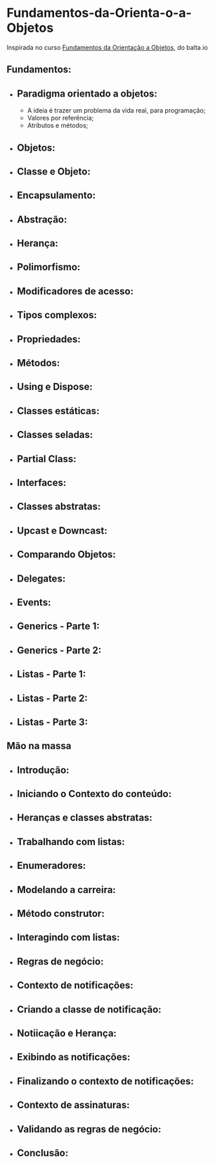 # Fundamentos-da-Orienta-o-a-Objetos
Inspirada no curso [ Fundamentos da Orientação a Objetos](https://balta.io/player/assistir/08317b43-0ff7-41e1-9d9e-736e5980f0d2), do balta.io
## Fundamentos:
- ## Paradigma orientado a objetos:
  - A ideia é trazer um problema da vida real, para programação;
  - Valores por referência;
  - Atributos e métodos;
- ## Objetos:
- ## Classe e Objeto:
- ## Encapsulamento:
- ## Abstração:
- ## Herança:
- ## Polimorfismo:
- ## Modificadores de acesso:
- ## Tipos complexos:
- ## Propriedades:
- ## Métodos:
- ## Using e Dispose:
- ## Classes estáticas:
- ## Classes seladas:
- ## Partial Class:
- ## Interfaces:
- ## Classes abstratas:
- ## Upcast e Downcast:
- ## Comparando Objetos:
- ## Delegates:
- ## Events:
- ## Generics - Parte 1:
- ## Generics - Parte 2:
- ## Listas - Parte 1:
- ## Listas - Parte 2:
- ## Listas - Parte 3:

## Mão na massa
- ## Introdução:
- ## Iniciando o Contexto do conteúdo:
- ## Heranças e classes abstratas:
- ## Trabalhando com listas:
- ## Enumeradores:
- ## Modelando a carreira:
- ## Método construtor:
- ## Interagindo com listas:
- ## Regras de negócio:
- ## Contexto de notificações:
- ## Criando a classe de notificação:
- ## Notiicação e Herança:
- ## Exibindo as notificações:
- ## Finalizando o contexto de notificações:
- ## Contexto de assinaturas:
- ## Validando as regras de negócio:
- ## Conclusão:
